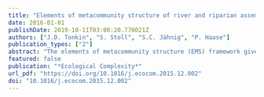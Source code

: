 ```yaml
---
title: "Elements of metacommunity structure of river and riparian assemblages: Communities, taxonomic groups and deconstructed trait groups"
date: 2016-01-01
publishDate: 2019-10-11T03:00:20.770021Z
authors: ["J.D. Tonkin", "S. Stoll", "S.C. Jähnig", "P. Haase"]
publication_types: ["2"]
abstract: "The elements of metacommunity structure (EMS) framework gives rise to important ecological insights through the distinction of metacommunities into several different idealised structures. We examined the EMS in assemblages occupying a low-mountain river system in central Germany, sampled over three consecutive years. We compared the idealised distributions of assemblages in both the riparian floodplain zone (carabid beetles and spiders) and the benthic instream environment (benthic invertebrates). We further deconstructed instream organisms into taxonomic and trait groups to examine whether greater signal emerges in more similar species groups. We found little evidence of strong competition, even for trait-modality groups, and nestedness was almost non-existent. In addition to random distributions, Gleasonian distributions (indicating clear, but individualistic turnover between sites) were the most commonly identified structure. Clear differences were apparent between different trait groups, particularly between within-trait modalities. These were most evident for different dispersal modes and life cycle durations, with strong dispersers showing possible signs of mass effects. While random distributions may have partly reflected small sample sizes, clearly coherent patterns were evident for many groups, indicating a sufficient gradient in environmental conditions. The prevalence of random distributions suggests many species are responding to a variety of environmental filters in these river-floodplain metacommunities in an anthropogenically-dominated landscape, whereas Gleasonian distributions indicate species are responding idiosyncratically to a primary environmental gradient. Our findings further emphasise the prevalence of context dependency (spatio-temporal variability) in metacommunity studies, thus we stress the need to further disentangle the causes of such variation."
featured: false
publication: "*Ecological Complexity*"
url_pdf: "https://doi.org/10.1016/j.ecocom.2015.12.002"
doi: "10.1016/j.ecocom.2015.12.002"
---
```


